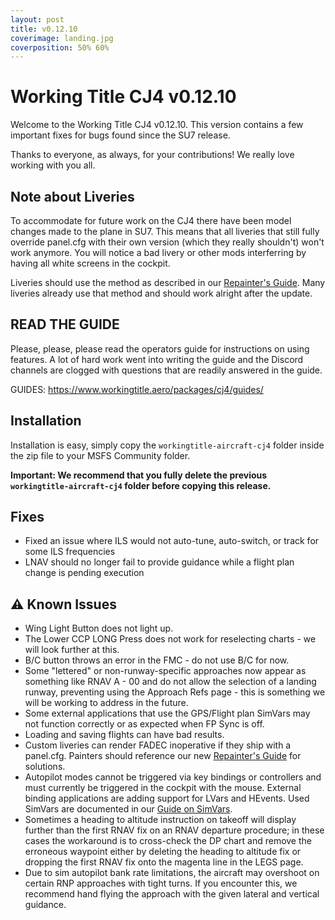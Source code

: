```yaml
---
layout: post
title: v0.12.10
coverimage: landing.jpg
coverposition: 50% 60%
---
```


# Working Title CJ4 v0.12.10
Welcome to the Working Title CJ4 v0.12.10. This version contains a few important fixes for bugs found since the SU7 release.

Thanks to everyone, as always, for your contributions! We really love working with you all.

## Note about Liveries
To accommodate for future work on the CJ4 there have been model changes made to the plane in SU7. This means that all liveries that still fully override panel.cfg with their own version (which they really shouldn't) won't work anymore. 
You will notice a bad livery or other mods interferring by having all white screens in the cockpit.  

Liveries should use the method as described in our [Repainter's Guide](https://www.workingtitle.aero/packages/cj4/guides/repainter).
Many liveries already use that method and should work alright after the update.

## READ THE GUIDE
Please, please, please read the operators guide for instructions on using features. A lot of hard work went into writing the guide and the Discord channels are clogged with questions that are readily answered in the guide.

GUIDES: https://www.workingtitle.aero/packages/cj4/guides/

## Installation
Installation is easy, simply copy the `workingtitle-aircraft-cj4` folder inside the zip file to your MSFS Community folder. 

**Important: We recommend that you fully delete the previous `workingtitle-aircraft-cj4` folder before copying this release.**

## Fixes
- Fixed an issue where ILS would not auto-tune, auto-switch, or track for some ILS frequencies
- LNAV should no longer fail to provide guidance while a flight plan change is pending execution

## ⚠️ Known Issues
* Wing Light Button does not light up.
* The Lower CCP LONG Press does not work for reselecting charts - we will look further at this.
* B/C button throws an error in the FMC - do not use B/C for now.
* Some "lettered" or non-runway-specific approaches now appear as something like RNAV A - 00 and do not allow the selection of a landing runway, preventing using the Approach Refs page - this is something we will be working to address in the future.
* Some external applications that use the GPS/Flight plan SimVars may not function correctly or as expected when FP Sync is off.
* Loading and saving flights can have bad results.
* Custom liveries can render FADEC inoperative if they ship with a panel.cfg. Painters should reference our new [Repainter's Guide](https://www.workingtitle.aero/packages/cj4/guides/repainter) for solutions.
* Autopilot modes cannot be triggered via key bindings or controllers and must currently be triggered in the cockpit with the mouse. External binding applications are adding support for LVars and HEvents. Used SimVars are documented in our [Guide on SimVars](https://www.workingtitle.aero/packages/cj4/guides/simvars).
* Sometimes a heading to altitude instruction on takeoff will display further than the first RNAV fix on an RNAV departure procedure; in these cases the workaround is to cross-check the DP chart and remove the erroneous waypoint either by deleting the heading to altitude fix or dropping the first RNAV fix onto the magenta line in the LEGS page.
* Due to sim autopilot bank rate limitations, the aircraft may overshoot on certain RNP approaches with tight turns. If you encounter this, we recommend hand flying the approach with the given lateral and vertical guidance.
